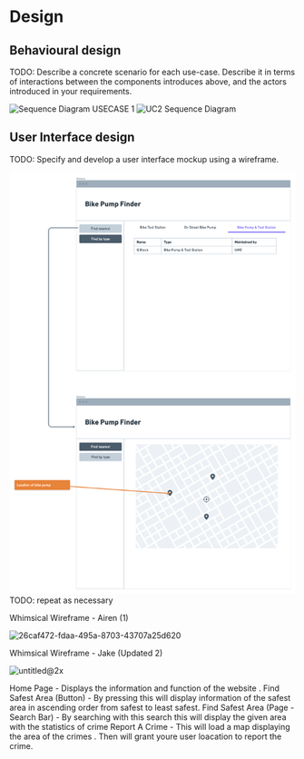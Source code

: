 # Design

## Behavioural design
TODO: Describe a concrete scenario for each use-case. 
Describe it in terms of interactions between the components introduces above, and the actors introduced in your requirements.

![Sequence Diagram USECASE 1](https://user-images.githubusercontent.com/93520494/143870996-b880f2d8-9445-4482-adbd-2d3ca584df10.png)
![UC2 Sequence Diagram](https://user-images.githubusercontent.com/86235504/144866486-58c679b2-5cb6-45f5-8211-57b3ac2cdce5.png)


## User Interface design
TODO: Specify and develop a user interface mockup using a wireframe.

![Insert your wireframe screenshots for each use-case here](images/wireframe.png)
TODO: repeat as necessary

Whimsical Wireframe - Airen (1)

![26caf472-fdaa-495a-8703-43707a25d620](https://user-images.githubusercontent.com/86235504/148756418-0f5065d2-cde8-415f-8d78-bdbc593b3915.png)

Whimsical Wireframe - Jake (Updated 2) 

![untitled@2x](https://user-images.githubusercontent.com/93520494/164234872-77721d8c-35c7-4a2f-bb10-4e11cd8fddcc.png)

Home Page - Displays the information and function of the website . 
Find Safest Area (Button) - By pressing this will display information of the safest area in ascending order from safest to least safest. 
Find Safest Area (Page - Search Bar) - By searching with this search this will display the given area with the statistics of crime 
Report A Crime - This will load a map displaying the area of the crimes . Then will grant youre user loacation to report the crime.



